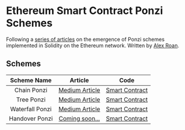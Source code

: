 # Ethereum Smart Contract Ponzi Schemes

Following a [series of articles](https://medium.com/ethereum-ponzi-schemes) on the emergence of Ponzi schemes implemented in Solidity on the Ethereum network. Written by [Alex Roan](https://alexroan.co.uk).

## Schemes

Scheme Name | Article | Code
:---: | :---: | :---:
Chain Ponzi | [Medium Article](https://medium.com/@alexroan/ethereum-smart-contract-ponzi-schemes-9e43015b56f8) | [Smart Contract](https://github.com/alexroan/EthereumPonzi/blob/master/contracts/Doubler.sol)
Tree Ponzi | [Medium Article](https://medium.com/ethereum-ponzi-schemes/ethereum-smart-contract-ponzi-schemes-part-2-2162fcd7ddc) | [Smart Contract](https://github.com/alexroan/EthereumPonzi/blob/master/contracts/Tree.sol)
Waterfall Ponzi | [Medium Article](https://medium.com/@alexroan/ethereum-smart-contract-ponzi-schemes-part-3-c99e9d608c9b) | [Smart Contract](https://github.com/alexroan/EthereumPonzi/blob/master/contracts/Waterfall.sol)
Handover Ponzi | [Coming soon...](#) | [Smart Contract](https://github.com/alexroan/EthereumPonzi/blob/master/contracts/Handover.sol)